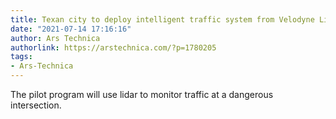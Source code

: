 ```yaml
---
title: Texan city to deploy intelligent traffic system from Velodyne Lidar
date: "2021-07-14 17:16:16"
author: Ars Technica
authorlink: https://arstechnica.com/?p=1780205
tags:
- Ars-Technica
---
```

The pilot program will use lidar to monitor traffic at a dangerous intersection.